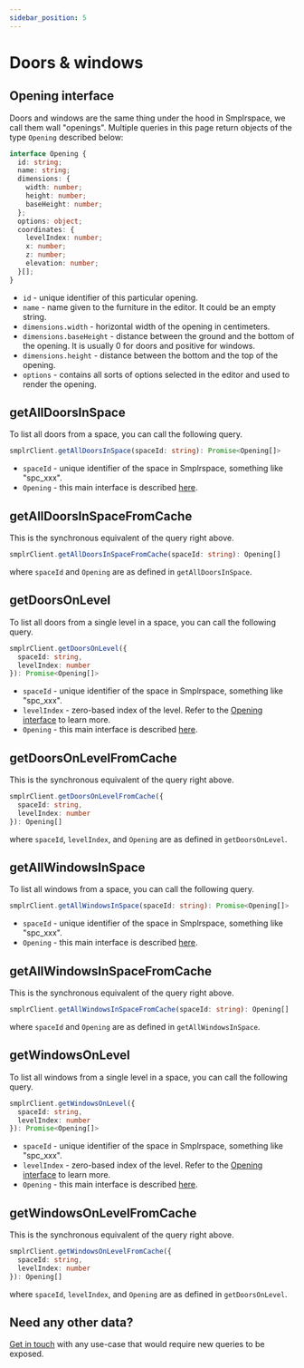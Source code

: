 ```yaml
---
sidebar_position: 5
---
```


# Doors & windows

## Opening interface

Doors and windows are the same thing under the hood in Smplrspace, we call them wall "openings". Multiple queries in this page return objects of the type `Opening` described below:

```ts
interface Opening {
  id: string;
  name: string;
  dimensions: {
    width: number;
    height: number;
    baseHeight: number;
  };
  options: object;
  coordinates: {
    levelIndex: number;
    x: number;
    z: number;
    elevation: number;
  }[];
}
```

- `id` - unique identifier of this particular opening.
- `name` - name given to the furniture in the editor. It could be an empty string.
- `dimensions.width` - horizontal width of the opening in centimeters.
- `dimensions.baseHeight` - distance between the ground and the bottom of the opening. It is usually 0 for doors and positive for windows.
- `dimensions.height` - distance between the bottom and the top of the opening.
- `options` - contains all sorts of options selected in the editor and used to render the opening.

## getAllDoorsInSpace

To list all doors from a space, you can call the following query.

```ts
smplrClient.getAllDoorsInSpace(spaceId: string): Promise<Opening[]>
```

- `spaceId` - unique identifier of the space in Smplrspace, something like "spc_xxx".
- `Opening` - this main interface is described [here](#opening-interface).

## getAllDoorsInSpaceFromCache

This is the synchronous equivalent of the query right above.

```ts
smplrClient.getAllDoorsInSpaceFromCache(spaceId: string): Opening[]
```

where `spaceId` and `Opening` are as defined in `getAllDoorsInSpace`.

## getDoorsOnLevel

To list all doors from a single level in a space, you can call the following query.

```ts
smplrClient.getDoorsOnLevel({
  spaceId: string,
  levelIndex: number
}): Promise<Opening[]>
```

- `spaceId` - unique identifier of the space in Smplrspace, something like "spc_xxx".
- `levelIndex` - zero-based index of the level. Refer to the [Opening interface](#opening-interface) to learn more.
- `Opening` - this main interface is described [here](#opening-interface).

## getDoorsOnLevelFromCache

This is the synchronous equivalent of the query right above.

```ts
smplrClient.getDoorsOnLevelFromCache({
  spaceId: string,
  levelIndex: number
}): Opening[]
```

where `spaceId`, `levelIndex`, and `Opening` are as defined in `getDoorsOnLevel`.

## getAllWindowsInSpace

To list all windows from a space, you can call the following query.

```ts
smplrClient.getAllWindowsInSpace(spaceId: string): Promise<Opening[]>
```

- `spaceId` - unique identifier of the space in Smplrspace, something like "spc_xxx".
- `Opening` - this main interface is described [here](#opening-interface).

## getAllWindowsInSpaceFromCache

This is the synchronous equivalent of the query right above.

```ts
smplrClient.getAllWindowsInSpaceFromCache(spaceId: string): Opening[]
```

where `spaceId` and `Opening` are as defined in `getAllWindowsInSpace`.

## getWindowsOnLevel

To list all windows from a single level in a space, you can call the following query.

```ts
smplrClient.getWindowsOnLevel({
  spaceId: string,
  levelIndex: number
}): Promise<Opening[]>
```

- `spaceId` - unique identifier of the space in Smplrspace, something like "spc_xxx".
- `levelIndex` - zero-based index of the level. Refer to the [Opening interface](#opening-interface) to learn more.
- `Opening` - this main interface is described [here](#opening-interface).

## getWindowsOnLevelFromCache

This is the synchronous equivalent of the query right above.

```ts
smplrClient.getWindowsOnLevelFromCache({
  spaceId: string,
  levelIndex: number
}): Opening[]
```

where `spaceId`, `levelIndex`, and `Opening` are as defined in `getDoorsOnLevel`.

## Need any other data?

[Get in touch](mailto:support@smplrspace.com) with any use-case that would require new queries to be exposed.
